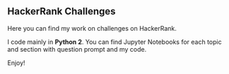HackerRank Challenges
---

Here you can find my work on challenges on HackerRank.

I code mainly in **Python 2**. You can find Jupyter Notebooks for each
topic and section with question prompt and my code.

Enjoy!
